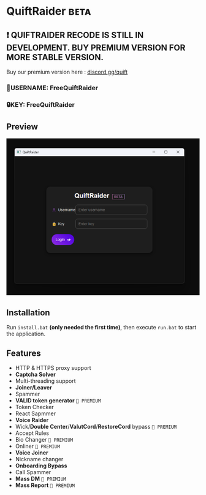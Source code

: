 # QuiftRaider ʙᴇᴛᴀ
## ❗ QUIFTRAIDER RECODE IS STILL IN DEVELOPMENT. BUY PREMIUM VERSION FOR MORE STABLE VERSION.
Buy our premium version here : [discord.gg/quift](https://discord.gg/quift) 
### 👤USERNAME: FreeQuiftRaider
### 🔒KEY: FreeQuiftRaider

## Preview
<p align="center">
  <img src="https://raw.githubusercontent.com/QuiftNetwork/QuiftRaider/refs/heads/main/image.png" alt="Preview of QuiftRaider">
</p>

## Installation
Run `install.bat` **(only needed the first time)**, then execute `run.bat` to start the application.

## Features
- HTTP & HTTPS proxy support
- **Captcha Solver**
- Multi-threading support
- **Joiner/Leaver**
- Spammer
- **VALID token generator** `👑 PREMIUM`
- Token Checker
- React Sapmmer
- **Voice Raider**
- Wick/**Double Center**/**ValutCord**/**RestoreCord** bypass `👑 PREMIUM`
- Accept Rules
- Bio Changer `👑 PREMIUM`
- Onliner `👑 PREMIUM`
- **Voice Joiner**
- Nickname changer
- **Onboarding Bypass**
- Call Spammer
- **Mass DM** `👑 PREMIUM`
- **Mass Report** `👑 PREMIUM`

